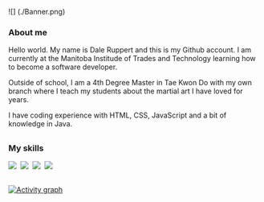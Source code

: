 ![] (./Banner.png)

### About me

Hello world. My name is Dale Ruppert and this is my Github account. 
I am currently at the Manitoba Institude of Trades and Technology learning how to become a software developer.

Outside of school, I am a 4th Degree Master in Tae Kwon Do with my own branch where I teach my students about the martial art I have loved for years.

I have coding experience with HTML, CSS, JavaScript and a bit of knowledge in Java.

##

### My skills
<img src="https://img.shields.io/badge/web-html-informational?style=for-the-badge&logo=html5&logoColor=white&color=2aa889"/>&nbsp;
<img src="https://img.shields.io/badge/web-css-informational?style=for-the-badge&logo=css3&logoColor=white&color=2aa889"/>&nbsp;
<img src="https://img.shields.io/badge/code-javascript-informational?style=for-the-badge&logo=javascript&logoColor=white&color=2aa889"/>&nbsp;
<img src="https://img.shields.io/badge/code-java-informational?style=for-the-badge&logo=coffeescript&logoColor=white&color=2aa889"/>&nbsp;

##

[![Activity graph](https://github-readme-activity-graph.vercel.app/graph?username=Chaos1601&theme=gotham&hide_border=true)](https://github.com/ashutosh00710/github-readme-activity-graph)

